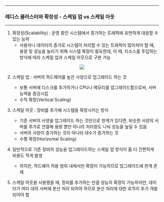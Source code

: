 -----
### 레디스 클러스터와 확장성 - 스케일 업 vs 스케일 아웃
-----
1. 확장성(Scalability) : 운영 중인 시스템에서 증가하는 트래픽에 유연하게 대응할 수 있는 능력
   - 사용자나 데이터의 증가로 시스템이 처리할 수 있는 트래픽이 많아져야 할 때, 용량 및 성능을 늘리기 위해 시스템 확장이 필요한데, 이 때, 리소스를 투입하는 방식에 따라 스케일 업과 스케일 아웃으로 구분 가능
<div align="center">
<img src="https://github.com/user-attachments/assets/49df675a-356d-44ae-98c1-2f54a40dff40">
</div>

2. 스케일 업 : 서버의 하드웨어를 높은 사양으로 업그레이드 하는 것
   - 보통 서버에 디스크를 추가하거나 CPU나 메모리를 업그레이드함으로써, 서버 능력을 증강시킴
   - 수직 확장(Vertical Scaling)

3. 스케일 아웃 : 장비를 추가해 시스템을 확장시키는 방식
   - 기존 서버의 사양을 업그레이드 하는 것만으로 한계가 있다면, 비슷한 사양의 서버를 추가로 연결해 용량 뿐만 아니라 처리량도 나눠 성능을 높일 수 있음
   - 서버의 사양이 증가하는 것이 아니라 대수가 증가하는 것
   - 수평 확장(Horizontal Scaling)

4. 일반적으로 기존 장비의 성능을 업그레이드하는 스케일 업 방식이 좀 더 간편하게 비용도 적게 발생
   - 하지만, 하드웨어 허용 범위 내에서만 확장이 가능하므로 업그레이드에 한계 존재

5. 스케일 아웃을 사용했을 때, 장비를 추가하는 만큼 성능의 확장이 가능하지만, 데이터가 여러 대의 서버에 분산 처리 되어야 하므로 분산 처리에 대한 로직이 추가 개발되어야 함
